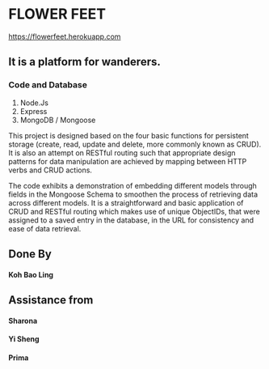# FLOWER FEET
https://flowerfeet.herokuapp.com
## It is a platform for wanderers.

### Code and Database
1. Node.Js
2. Express
3. MongoDB / Mongoose

This project is designed based on the four basic functions for persistent storage (create, read, update and delete, more commonly known as CRUD). It is also an attempt on RESTful routing such that appropriate design patterns for data manipulation are achieved by mapping between HTTP verbs and CRUD actions.

The code exhibits a demonstration of embedding different models through fields in the Mongoose Schema to smoothen the process of retrieving data across different models. It is a straightforward and basic application of CRUD and RESTful routing which makes use of unique ObjectIDs, that were assigned to a saved entry in the database, in the URL for consistency and ease of data retrieval.

## Done By
#### Koh Bao Ling

## Assistance from
#### Sharona
#### Yi Sheng
#### Prima
